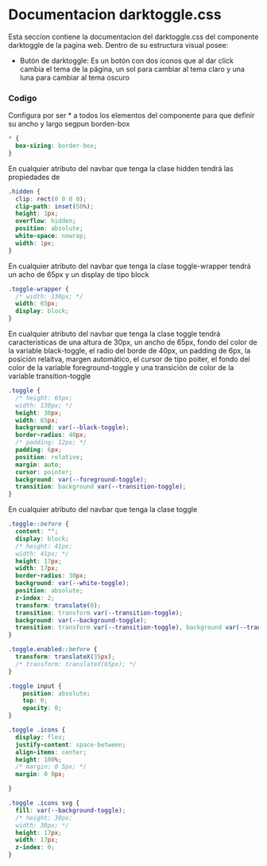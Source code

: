 # Documentacion darktoggle.css

 Esta seccion contiene la documentacion del darktoggle.css del componente darktoggle de la pagina web. Dentro de su estructura visual posee: 
*  Butón de darktoggle: Es un botón con dos iconos que al dar click cambia el tema de la página,  un sol para cambiar al  tema claro y una luna para cambiar al tema oscuro

### Codigo

Configura por ser  * a todos los elementos del componente para que definir su ancho y largo segpun borden-box
``` css
* {
  box-sizing: border-box;
}
``` 

En cualquier atributo del navbar que tenga la clase hidden tendrá las propiedades de 
```  css
.hidden {
  clip: rect(0 0 0 0);
  clip-path: inset(50%);
  height: 1px;
  overflow: hidden;
  position: absolute;
  white-space: nowrap;
  width: 1px;
}
``` 

En cualquier atributo del navbar que tenga la clase toggle-wrapper tendrá un acho de 65px y un display de tipo block
```  css
.toggle-wrapper {
  /* width: 130px; */
  width: 65px;
  display: block;
}
``` 

En cualquier atributo del navbar que tenga la clase  toggle tendrá caracteristicas de una altura de 30px, un ancho de 65px, fondo del color de la variable black-toggle, el radio del borde de 40px, un padding de 6px, la posición relaitva, margen automático, el cursor de tipo poiter, el  fondo del color de la variable foreground-toggle y una transición de color de la variable transition-toggle 
```  css
.toggle {
  /* height: 65px;
  width: 130px; */
  height: 30px;
  width: 65px;
  background: var(--black-toggle);
  border-radius: 40px;
  /* padding: 12px; */
  padding: 6px;
  position: relative;
  margin: auto;
  cursor: pointer;
  background: var(--foreground-toggle);
  transition: background var(--transition-toggle);
}
``` 

En cualquier atributo del navbar que tenga la clase  toggle
```  css
.toggle::before {
  content: "";
  display: block;
  /* height: 41px;
  width: 41px; */
  height: 17px;
  width: 17px;
  border-radius: 30px;
  background: var(--white-toggle);
  position: absolute;
  z-index: 2;
  transform: translate(0);
  transition: transform var(--transition-toggle);
  background: var(--background-toggle);
  transition: transform var(--transition-toggle), background var(--transition-toggle);
}
``` 


```  css
.toggle.enabled::before {
  transform: translateX(35px);
  /* transform: translateX(65px); */
}
``` 
```  css
.toggle input {
	position: absolute;
	top: 0;
    opacity: 0;
}
``` 
``` css
.toggle .icons {
  display: flex;
  justify-content: space-between;
  align-items: center;
  height: 100%;
  /* margin: 0 5px; */
  margin: 0 0px;

}
``` 
``` css
.toggle .icons svg {
  fill: var(--background-toggle);
  /* height: 30px;
  width: 30px; */
  height: 17px;
  width: 17px;
  z-index: 0;
}
``` 
